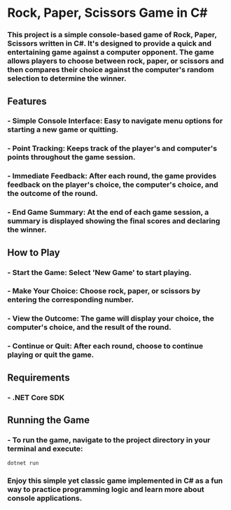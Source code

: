 # Rock, Paper, Scissors Game in C#
### This project is a simple console-based game of Rock, Paper, Scissors written in C#. It's designed to provide a quick and entertaining game against a computer opponent. The game allows players to choose between rock, paper, or scissors and then compares their choice against the computer's random selection to determine the winner.

## Features
### - Simple Console Interface: Easy to navigate menu options for starting a new game or quitting.
### - Point Tracking: Keeps track of the player's and computer's points throughout the game session.
### - Immediate Feedback: After each round, the game provides feedback on the player's choice, the computer's choice, and the outcome of the round.
### - End Game Summary: At the end of each game session, a summary is displayed showing the final scores and declaring the winner.
## How to Play
### - Start the Game: Select 'New Game' to start playing.
### - Make Your Choice: Choose rock, paper, or scissors by entering the corresponding number.
### - View the Outcome: The game will display your choice, the computer's choice, and the result of the round.
### - Continue or Quit: After each round, choose to continue playing or quit the game.
## Requirements
### - .NET Core SDK
## Running the Game
### - To run the game, navigate to the project directory in your terminal and execute:
```shell
dotnet run
```

### Enjoy this simple yet classic game implemented in C# as a fun way to practice programming logic and learn more about console applications.
